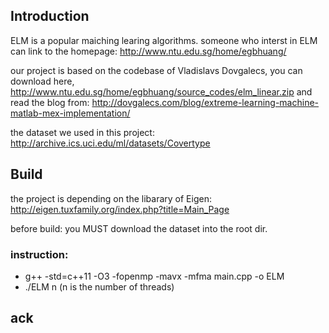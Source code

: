 ## Introduction

ELM is a popular maiching learing algorithms.
someone who interst in ELM can link to the homepage: http://www.ntu.edu.sg/home/egbhuang/

our project is based on the codebase of Vladislavs Dovgalecs,
you can download here, http://www.ntu.edu.sg/home/egbhuang/source_codes/elm_linear.zip
and read the blog from: http://dovgalecs.com/blog/extreme-learning-machine-matlab-mex-implementation/

the dataset we used in this project: http://archive.ics.uci.edu/ml/datasets/Covertype

## Build

the project is depending on the libarary of Eigen: http://eigen.tuxfamily.org/index.php?title=Main_Page

before build: you MUST download the dataset into the root dir.

### instruction:

- g++ -std=c++11 -O3 -fopenmp -mavx -mfma  main.cpp -o ELM
- ./ELM n    (n is the number of threads)

## ack
